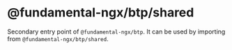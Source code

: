 # @fundamental-ngx/btp/shared

Secondary entry point of `@fundamental-ngx/btp`. It can be used by importing from `@fundamental-ngx/btp/shared`.
